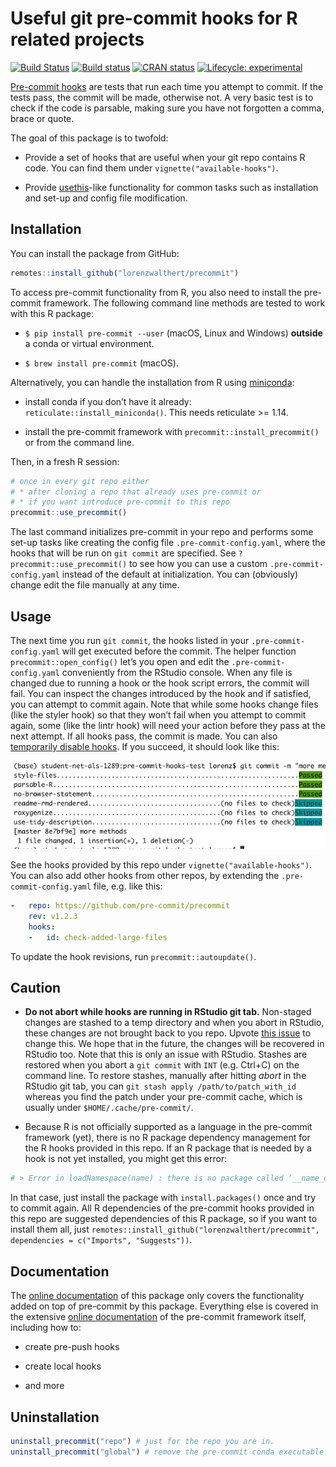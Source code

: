 
<!-- README.md is generated from README.Rmd. Please edit that file -->

# Useful git pre-commit hooks for R related projects

<!-- badges: start -->

[![Build
Status](https://travis-ci.org/lorenzwalthert/precommit.svg?branch=master)](https://travis-ci.org/lorenzwalthert/precommit)
[![Build
status](https://ci.appveyor.com/api/projects/status/6xfoh8b4ik3pg6da/branch/master?svg=true)](https://ci.appveyor.com/project/lorenzwalthert/precommit/branch/master)
[![CRAN
status](https://www.r-pkg.org/badges/version/precommit)](https://CRAN.R-project.org/package=precommit)
[![Lifecycle:
experimental](https://img.shields.io/badge/lifecycle-experimental-orange.svg)](https://www.tidyverse.org/lifecycle/#experimental)

<!-- badges: end -->

[Pre-commit hooks](https://pre-commit.com) are tests that run each time
you attempt to commit. If the tests pass, the commit will be made,
otherwise not. A very basic test is to check if the code is parsable,
making sure you have not forgotten a comma, brace or quote.

The goal of this package is to twofold:

  - Provide a set of hooks that are useful when your git repo contains R
    code. You can find them under `vignette("available-hooks")`.

  - Provide [usethis](https://github.com/r-lib/usethis)-like
    functionality for common tasks such as installation and set-up and
    config file modification.

## Installation

You can install the package from GitHub:

``` r
remotes::install_github("lorenzwalthert/precommit")
```

To access pre-commit functionality from R, you also need to install the
pre-commit framework. The following command line methods are tested to
work with this R package:

  - `$ pip install pre-commit --user` (macOS, Linux and Windows)
    **outside** a conda or virtual environment.

  - `$ brew install pre-commit` (macOS).

Alternatively, you can handle the installation from R using
[miniconda](https://docs.conda.io/en/latest/miniconda.html):

  - install conda if you don’t have it already:
    `reticulate::install_miniconda()`. This needs reticulate \>= 1.14.

  - install the pre-commit framework with
    `precommit::install_precommit()` or from the command line.

Then, in a fresh R session:

``` r
# once in every git repo either
# * after cloning a repo that already uses pre-commit or
# * if you want introduce pre-commit to this repo
precommit::use_precommit()
```

The last command initializes pre-commit in your repo and performs some
set-up tasks like creating the config file `.pre-commit-config.yaml`,
where the hooks that will be run on `git commit` are specified. See
`?precommit::use_precommit()` to see how you can use a custom
`.pre-commit-config.yaml` instead of the default at initialization. You
can (obviously) change edit the file manually at any time.

## Usage

The next time you run `git commit`, the hooks listed in your
`.pre-commit-config.yaml` will get executed before the commit. The
helper function `precommit::open_config()` let’s you open and edit the
`.pre-commit-config.yaml` conveniently from the RStudio console. When
any file is changed due to running a hook or the hook script errors, the
commit will fail. You can inspect the changes introduced by the hook and
if satisfied, you can attempt to commit again. Note that while some
hooks change files (like the styler hook) so that they won’t fail when
you attempt to commit again, some (like the lintr hook) will need your
action before they pass at the next attempt. If all hooks pass, the
commit is made. You can also [temporarily disable
hooks](https://pre-commit.com/#temporarily-disabling-hooks). If you
succeed, it should look like this:

<img src="man/figures/screenshot.png" width="639" />

See the hooks provided by this repo under `vignette("available-hooks")`.
You can also add other hooks from other repos, by extending the
`.pre-commit-config.yaml` file, e.g. like this:

``` yaml
-   repo: https://github.com/pre-commit/precommit
    rev: v1.2.3
    hooks: 
    -   id: check-added-large-files
```

To update the hook revisions, run `precommit::autoupdate()`.

## Caution

  - **Do not abort while hooks are running in RStudio git tab.**
    Non-staged changes are stashed to a temp directory and when you
    abort in RStudio, these changes are not brought back to you repo.
    Upvote [this issue](https://github.com/rstudio/rstudio/issues/6471)
    to change this. We hope that in the future, the changes will be
    recovered in RStudio too. Note that this is only an issue with
    RStudio. Stashes are restored when you abort a `git commit` with
    `INT` (e.g. Ctrl+C) on the command line. To restore stashes,
    manually after hitting *abort* in the RStudio git tab, you can `git
    stash apply /path/to/patch_with_id` whereas you find the patch under
    your pre-commit cache, which is usually under
    `$HOME/.cache/pre-commit/`.

  - Because R is not officially supported as a language in the
    pre-commit framework (yet), there is no R package dependency
    management for the R hooks provided in this repo. If an R package
    that is needed by a hook is not yet installed, you might get this
    error:

<!-- end list -->

``` r
# > Error in loadNamespace(name) : there is no package called ‘__name_of_package__’
```

In that case, just install the package with `install.packages()` once
and try to commit again. All R dependencies of the pre-commit hooks
provided in this repo are suggested dependencies of this R package, so
if you want to install them all, just
`remotes::install_github("lorenzwalthert/precommit", dependencies =
c("Imports", "Suggests"))`.

## Documentation

The [online
documentation](https://lorenzwalthert.github.io/precommit/index.html) of
this package only covers the functionality added on top of pre-commit by
this package. Everything else is covered in the extensive [online
documentation](https://pre-commit.com) of the pre-commit framework
itself, including how to:

  - create pre-push hooks

  - create local hooks

  - and more

## Uninstallation

``` r
uninstall_precommit("repo") # just for the repo you are in.
uninstall_precommit("global") # remove the pre-commit conda executable.
```
